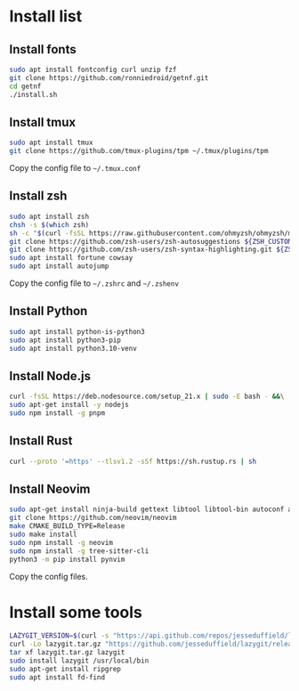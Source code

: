 # Install list

## Install fonts

```bash
sudo apt install fontconfig curl unzip fzf
git clone https://github.com/ronniedroid/getnf.git
cd getnf
./install.sh
```

## Install tmux

```bash
sudo apt install tmux
git clone https://github.com/tmux-plugins/tpm ~/.tmux/plugins/tpm
```

Copy the config file to `~/.tmux.conf`

## Install zsh

```bash
sudo apt install zsh
chsh -s $(which zsh)
sh -c "$(curl -fsSL https://raw.githubusercontent.com/ohmyzsh/ohmyzsh/master/tools/install.sh)"
git clone https://github.com/zsh-users/zsh-autosuggestions ${ZSH_CUSTOM:-~/.oh-my-zsh/custom}/plugins/zsh-autosuggestions
git clone https://github.com/zsh-users/zsh-syntax-highlighting.git ${ZSH_CUSTOM:-~/.oh-my-zsh/custom}/plugins/zsh-syntax-highlighting
sudo apt install fortune cowsay
sudo apt install autojump
```

Copy the config file to `~/.zshrc` and `~/.zshenv`

## Install Python

```bash
sudo apt install python-is-python3
sudo apt install python3-pip
sudo apt install python3.10-venv
```

## Install Node.js

```bash
curl -fsSL https://deb.nodesource.com/setup_21.x | sudo -E bash - &&\
sudo apt-get install -y nodejs
sudo npm install -g pnpm
```

## Install Rust

```bash
curl --proto '=https' --tlsv1.2 -sSf https://sh.rustup.rs | sh
```

## Install Neovim

```bash
sudo apt-get install ninja-build gettext libtool libtool-bin autoconf automake cmake g++ pkg-config unzip curl doxygen xclip
git clone https://github.com/neovim/neovim
make CMAKE_BUILD_TYPE=Release
sudo make install
sudo npm install -g neovim
sudo npm install -g tree-sitter-cli
python3 -m pip install pynvim
```

Copy the config files.


# Install some tools

```bash
LAZYGIT_VERSION=$(curl -s "https://api.github.com/repos/jesseduffield/lazygit/releases/latest" | grep -Po '"tag_name": "v\K[^"]*')
curl -Lo lazygit.tar.gz "https://github.com/jesseduffield/lazygit/releases/latest/download/lazygit_${LAZYGIT_VERSION}_Linux_x86_64.tar.gz"
tar xf lazygit.tar.gz lazygit
sudo install lazygit /usr/local/bin
sudo apt-get install ripgrep
sudo apt install fd-find
```
